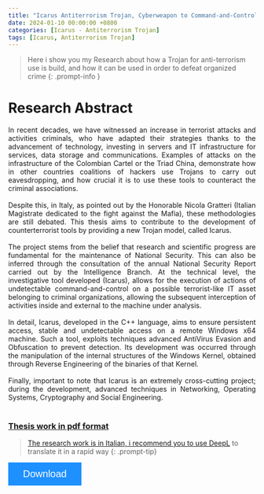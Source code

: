 ```yaml
---
title: "Icarus Antiterrorism Trojan, Cyberweapon to Command-and-Control Terrorist's IT assets 🛡️​"
date: 2024-01-10 00:00:00 +0800
categories: [Icarus - Antiterrorism Trojan]
tags: [Icarus, Antiterrorism Trojan]
---
```


> Here i show you my Research about how a Trojan for anti-terrorism use is build, and how it can be used in order to defeat organized crime
{: .prompt-info } 

# Research Abstract
<div style="text-align: justify">
In recent decades, we have witnessed an increase in terrorist attacks and activities
criminals, who have adapted their strategies thanks to the advancement of technology,
investing in servers and IT infrastructure for services, data storage and
communications. Examples of attacks on the infrastructure of the Colombian Cartel or the Triad
China, demonstrate how in other countries coalitions of hackers use Trojans to carry out
eavesdropping, and how crucial it is to use these tools to counteract the
criminal associations.  
<br><br>
Despite this, in Italy, as pointed out by the Honorable Nicola Gratteri (Italian Magistrate
dedicated to the fight against the Mafia), these methodologies are still debated. This thesis
aims to contribute to the development of counterterrorist tools by providing a new
Trojan model, called Icarus.  
<br><br>
The project stems from the belief that research and scientific progress are fundamental
for the maintenance of National Security. This can also be inferred through the
consultation of the annual National Security Report carried out by the Intelligence Branch.
At the technical level, the investigative tool developed (Icarus), allows for the execution of actions of
undetectable command-and-control on a possible terrorist-like IT asset belonging
to criminal organizations, allowing the subsequent interception of activities inside and
external to the machine under analysis.  
<br><br>
In detail, Icarus, developed in the C++ language, aims to ensure persistent access,
stable and undetectable access on a remote Windows x64 machine. Such a tool, exploits techniques
advanced AntiVirus Evasion and Obfuscation to prevent detection. Its development was
occurred through the manipulation of the internal structures of the Windows Kernel, obtained
through Reverse Engineering of the binaries of that Kernel.  
<br><br>
Finally, important to note that Icarus is an extremely cross-cutting project; during the
development, advanced techniques in Networking, Operating Systems, Cryptography
and Social Engineering.
</div>
<br>


<a href>
<!-- Add icon library -->
<link rel="stylesheet" href="https://cdnjs.cloudflare.com/ajax/libs/font-awesome/4.7.0/css/font-awesome.min.css">
<style>
.btn {
  background-color: DodgerBlue;
  border: none;
  color: white;
  padding: 12px 30px;
  cursor: pointer;
  font-size: 20px;
}

/* Darker background on mouse-over */
.btn:hover {
  background-color: RoyalBlue;
}
</style>

### Thesis work in pdf format
> The research work is in Italian, i recommend you to use [DeepL](https://www.deepl.com/it/translator/files) to translate it in a rapid way
{: .prompt-tip} 

<a href="/assets/downloads/Tesi_CarloColizzi.pdf" download>
<button class="btn"><i class="fa fa-download"></i> Download</button>
</a>


